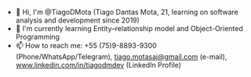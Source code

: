 - 👋 Hi, I'm @TiagoDMota (Tiago Dantas Mota, 21, learning on software analysis and development since 2019)
- 🌱 I'm currently learning Entity–relationship model and Object-Oriented Programming
- 📫 How to reach me: +55 (75)9-8893-9300 (Phone/WhatsApp/Telegram), tiago.motasaj@gmail.com (e-mail), www.linkedin.com/in/tiagodmdev (LinkedIn Profile)
